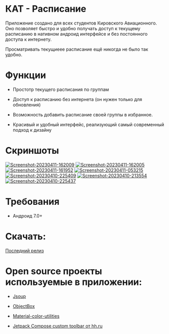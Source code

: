 # **КАТ - Расписание**

Приложение создано для всех студентов Кировского Авиационного. Оно позволяет быстро и удобно получать доступ к текущему расписанию в нативном андроид интерфейсе и без постоянного доступа к интернету.

Просматривать текущиеее расписание ещё никогда не было так удобно.

# **Функции**

* Простотр текущего расписания по группам

* Доступ к расписанию без интернета (он нужен только для обновления)

* Возможность добавить расписание своей группы в избранное.

* Красивый и удобный интерфейс, реализующий самый современный подход к дизайну

# **Скриншоты**

<a href="https://ibb.co/3kNtq3q"><img src="https://i.ibb.co/3kNtq3q/Screenshot-20230411-162009.png" alt="Screenshot-20230411-162009" border="0"></a> <a href="https://ibb.co/Y0zTz5W"><img src="https://i.ibb.co/Y0zTz5W/Screenshot-20230411-162005.png" alt="Screenshot-20230411-162005" border="0"></a> <a href="https://ibb.co/DDNM5F3"><img src="https://i.ibb.co/DDNM5F3/Screenshot-20230411-161952.png" alt="Screenshot-20230411-161952" border="0"></a> <a href="https://ibb.co/TgZ39dj"><img src="https://i.ibb.co/TgZ39dj/Screenshot-20230411-053215.png" alt="Screenshot-20230411-053215" border="0"></a> <a href="https://ibb.co/TLY5czp"><img src="https://i.ibb.co/TLY5czp/Screenshot-20230410-225409.png" alt="Screenshot-20230410-225409" border="0"></a> <a href="https://ibb.co/HtmMFJP"><img src="https://i.ibb.co/HtmMFJP/Screenshot-20230410-213554.png" alt="Screenshot-20230410-213554" border="0"></a> <a href="https://ibb.co/ZKjLchm"><img src="https://i.ibb.co/ZKjLchm/Screenshot-20230410-225437.png" alt="Screenshot-20230410-225437" border="0"></a>

# **Требования**

* Андроид 7.0+

# **Скачать:**

[Последний релиз](https://github.com/B1ays/KATTimetable/releases/tag/1.1.0_build3)

# **Open source проекты используемые в приложении:**

* [Jsoup](https://github.com/jhy/jsoup)

* [ObjectBox](https://github.com/objectbox)

* [Material-color-utilities](https://github.com/material-foundation/material-color-utilities)

* [Jetpack Compose custom toolbar от hh.ru](https://github.com/hhru/hh-histories-compose-custom-toolbar)
